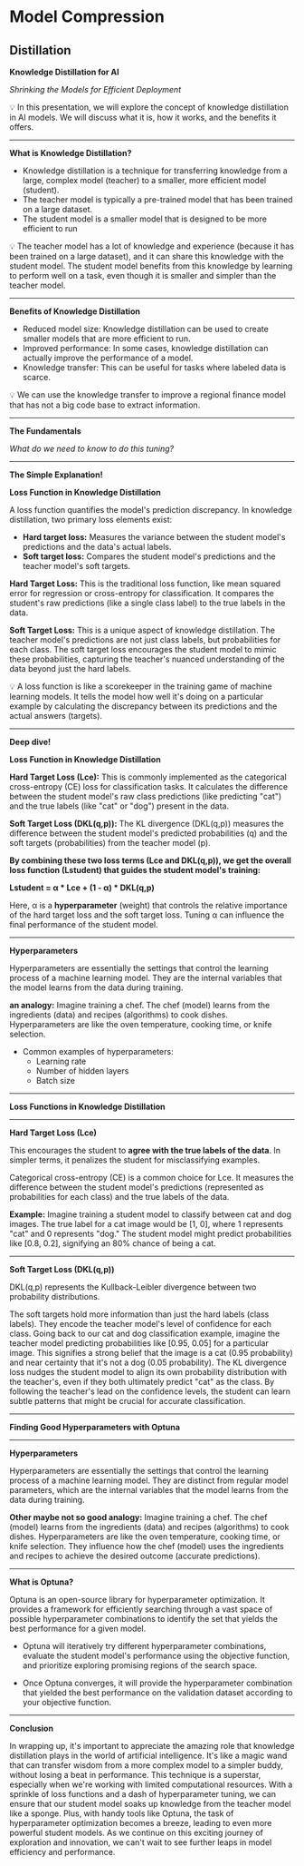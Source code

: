 # Model Compression

## **Distillation**

**Knowledge Distillation for AI** 

*Shrinking the Models for Efficient Deployment*

<aside>
💡 In this presentation, we will explore the concept of knowledge distillation in AI models. We will discuss what it is, how it works, and the benefits it offers.

</aside>

---

**What is Knowledge Distillation?**

- Knowledge distillation is a technique for transferring knowledge from a large, complex model (teacher) to a smaller, more efficient model (student).
- The teacher model is typically a pre-trained model that has been trained on a large dataset.
- The student model is a smaller model that is designed to be more efficient to run

<aside>
💡 The teacher model has a lot of knowledge and experience (because it has been trained on a large dataset), and it can share this knowledge with the student model. The student model benefits from this knowledge by learning to perform well on a task, even though it is smaller and simpler than the teacher model.

</aside>

---

**Benefits of Knowledge Distillation**

- Reduced model size: Knowledge distillation can be used to create smaller models that are more efficient to run.
- Improved performance: In some cases, knowledge distillation can actually improve the performance of a model.
- Knowledge transfer: This can be useful for tasks where labeled data is scarce.

<aside>
💡 We can use the knowledge transfer to improve a regional finance model that has not a big code base to extract information.

</aside>

---

**The Fundamentals**

*What do we need to know to do this tuning?*

---

**The Simple Explanation!**

**Loss Function in Knowledge Distillation**

A loss function quantifies the model's prediction discrepancy. In knowledge distillation, two primary loss elements exist:

- **Hard target loss:** Measures the variance between the student model's predictions and the data's actual labels.
- **Soft target loss:** Compares the student model's predictions and the teacher model's soft targets.

**Hard Target Loss:** This is the traditional loss function, like mean squared error for regression or cross-entropy for classification. It compares the student's raw predictions (like a single class label) to the true labels in the data.

**Soft Target Loss:** This is a unique aspect of knowledge distillation. The teacher model's predictions are not just class labels, but probabilities for each class. The soft target loss encourages the student model to mimic these probabilities, capturing the teacher's nuanced understanding of the data beyond just the hard labels.

<aside>
💡 A loss function is like a scorekeeper in the training game of machine learning models. It tells the model how well it's doing on a particular example by calculating the discrepancy between its predictions and the actual answers (targets).

</aside>

---

**Deep dive!**

**Loss Function in Knowledge Distillation**

**Hard Target Loss (Lce):** This is commonly implemented as the categorical cross-entropy (CE) loss for classification tasks. It calculates the difference between the student model's raw class predictions (like predicting "cat") and the true labels (like "cat" or "dog") present in the data.

**Soft Target Loss (DKL(q,p)):** The KL divergence (DKL(q,p)) measures the difference between the student model's predicted probabilities (q) and the soft targets (probabilities) from the teacher model (p). 

**By combining these two loss terms (Lce and DKL(q,p)), we get the overall loss function (Lstudent) that guides the student model's training:**

**Lstudent = α * Lce + (1 - α) * DKL(q,p)**

Here, α is a **hyperparameter** (weight) that controls the relative importance of the hard target loss and the soft target loss. Tuning α can influence the final performance of the student model.

---

**Hyperparameters**

Hyperparameters are essentially the settings that control the learning process of a machine learning model. They are the internal variables that the model learns from the data during training.

**an analogy:** Imagine training a chef. The chef (model) learns from the ingredients (data) and recipes (algorithms) to cook dishes. Hyperparameters are like the oven temperature, cooking time, or knife selection. 

- Common examples of hyperparameters:
    - Learning rate
    - Number of hidden layers
    - Batch size

---

**Loss Functions in Knowledge Distillation**

---

**Hard Target Loss (Lce)**

This encourages the student to **agree with the true labels of the data**. In simpler terms, it penalizes the student for misclassifying examples.

Categorical cross-entropy (CE) is a common choice for Lce. It measures the difference between the student model's predictions (represented as probabilities for each class) and the true labels  of the data.

**Example:** Imagine training a student model to classify between cat and dog images. The true label for a cat image would be [1, 0], where 1 represents "cat" and 0 represents "dog." The student model might predict probabilities like [0.8, 0.2], signifying an 80% chance of being a cat.

---

**Soft Target Loss (DKL(q,p))**

DKL(q,p) represents the Kullback-Leibler divergence between two probability distributions.

The soft targets hold more information than just the hard labels (class labels). They encode the teacher model's level of confidence for each class. Going back to our cat and dog classification example, imagine the teacher model predicting probabilities like [0.95, 0.05] for a particular image. This signifies a strong belief that the image is a cat (0.95 probability) and near certainty that it's not a dog (0.05 probability). The KL divergence loss nudges the student model to align its own probability distribution with the teacher's, even if they both ultimately predict "cat" as the class. By following the teacher's lead on the confidence levels, the student can learn subtle patterns that might be crucial for accurate classification.

---

**Finding Good Hyperparameters with Optuna**

---

**Hyperparameters**

Hyperparameters are essentially the settings that control the learning process of a machine learning model. They are distinct from regular model parameters, which are the internal variables that the model learns from the data during training.

**Other maybe not so good analogy:** Imagine training a chef. The chef (model) learns from the ingredients (data) and recipes (algorithms) to cook dishes. Hyperparameters are like the oven temperature, cooking time, or knife selection. They influence how the chef (model) uses the ingredients and recipes to achieve the desired outcome (accurate predictions).

---

**What is Optuna?**

Optuna is an open-source library for hyperparameter optimization. It provides a framework for efficiently searching through a vast space of possible hyperparameter combinations to identify the set that yields the best performance for a given model.

- Optuna will iteratively try different hyperparameter combinations, evaluate the student model's performance using the objective function, and prioritize exploring promising regions of the search space.

- Once Optuna converges, it will provide the hyperparameter combination that yielded the best performance on the validation dataset according to your objective function.

---

**Conclusion**

In wrapping up, it's important to appreciate the amazing role that knowledge distillation plays in the world of artificial intelligence. It's like a magic wand that can transfer wisdom from a more complex model to a simpler buddy, without losing a beat in performance. This technique is a superstar, especially when we're working with limited computational resources. With a sprinkle of loss functions and a dash of hyperparameter tuning, we can ensure that our student model soaks up knowledge from the teacher model like a sponge. Plus, with handy tools like Optuna, the task of hyperparameter optimization becomes a breeze, leading to even more powerful student models. As we continue on this exciting journey of exploration and innovation, we can't wait to see further leaps in model efficiency and performance.
